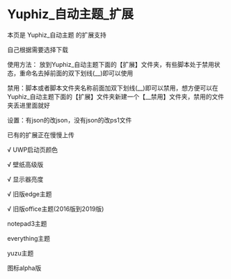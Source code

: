 # Yuphiz_自动主题_扩展

本页是 Yuphiz_自动主题 的扩展支持

自己根据需要选择下载


使用方法：
放到Yuphiz_自动主题下面的【扩展】文件夹，有些脚本处于禁用状态，重命名去掉前面的双下划线(__)即可以使用

禁用：脚本或者脚本文件夹名称前面加双下划线(__)即可以禁用，想方便可以在Yuphiz_自动主题下面的【扩展】文件夹新建一个【__禁用】文件夹，禁用的文件夹丢进里面就好

设置：有json的改json，没有json的改ps1文件

已有的扩展正在慢慢上传


√ UWP启动页颜色

√ 壁纸高级版

√ 显示器亮度

√ 旧版edge主题

√ 旧版office主题(2016版到2019版)

notepad3主题

everything主题

yuzu主题

图标alpha版



